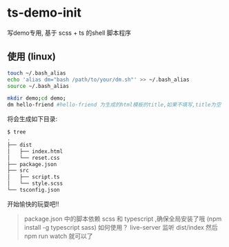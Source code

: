 # ts-demo-init
写demo专用, 基于 scss + ts 的shell 脚本程序


## 使用 (linux)

```bash
touch ~/.bash_alias
echo 'alias dm="bash /path/to/your/dm.sh"' >> ~/.bash_alias
source ~/.bash_alias
```


```bash
mkdir demo;cd demo;
dm hello-friend #hello-friend 为生成的html模板的title,如果不填写,title为空
```
将会生成如下目录:

```bash
$ tree
.
├── dist
│   ├── index.html
│   └── reset.css
├── package.json
├── src
│   ├── script.ts
│   └── style.scss
└── tsconfig.json
```

开始愉快的玩耍吧!!

> package.json 中的脚本依赖 scss 和 typescript ,确保全局安装了哦 (npm install -g typescript sass)
> 如何使用？ live-server 监听 dist/index  然后npm run watch 就可以了
